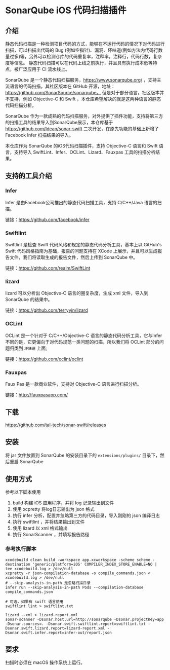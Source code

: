 # SonarQube iOS 代码扫描插件

## 介绍
静态代码扫描是一种检测项目代码的方式，能够在不运行代码的情况下对代码进行扫描，可以扫描出代码的 Bug (例如空指针)、漏洞、坏味道(例如方法内代码行数量过多)等，另外可以检测仓库的代码重复率，注释率，注释行，代码行数，复杂度等信息。
静态代码扫描可以在代码上线之前执行，并且具有执行成本低等特点，被广泛应用于 CI 流水线上。

SonarQube 是一个静态代码扫描服务，https://www.sonarqube.org/ ，支持主流语言的代码扫描，其社区版本在 GitHub 开源，地址：https://github.com/SonarSource/sonarqube。
但是对于部分语言，社区版本并不支持，例如 Objective-C 和 Swift ，本仓库希望解决的就是这两种语言的静态代码扫描分析。

SonarQube 作为一款成熟的代码扫描服务，对外提供了插件功能，支持将第三方的扫描工具的结果导入到SonarQube展示，本仓库基于 https://github.com/Idean/sonar-swift 二次开发，在原先功能的基础上新增了 Facebook Infer 扫描结果的导入。

本仓库作为 SonarQube 的iOS代码扫描插件，支持 Objective-C 语言和 Swift 语言，支持导入 SwiftLint、Infer、OCLint、Lizard、Fauxpas 工具的扫描分析结果。


## 支持的工具介绍

### Infer 
Infer 是由Facebook公司推出的静态代码扫描工具，支持 C/C++/Java 语言的扫描。

链接：https://github.com/facebook/infer 

### Swiftlint
Swiftlint 是检查 Swift 代码风格和规定的静态代码分析工具，基本上以 GitHub's Swift 代码风格指南为基础，报告的问题支持在 XCode 上展示，并且可以生成报告文件，我们将读取生成的报告文件，然后上传到 SonarQube 中。

链接：https://github.com/realm/SwiftLint

### lizard
lizard 可以分析出 Objective-C 语言的圈复杂度，生成 xml 文件，导入到 SonarQube 的结果中。

链接：https://github.com/terryyin/lizard

### OCLint
OCLint 是一个针对于 C/C++/Objective-C 语言的静态代码分析工具，它与Infer不同的是，它更偏向于对代码规范一类问题的扫描，所以我们将 OCLint 部分的问题归类到 `坏味道` 上面;

链接：https://github.com/oclint/oclint

### Fauxpas
Faux Pas 是一款商业软件，支持对 Objective-C 语言进行扫描分析。
 
链接：http://fauxpasapp.com/

## 下载
https://github.com/tal-tech/sonar-swift/releases

## 安装
将 jar 文件放置到 SonarQube 的安装目录下的 `extensions/plugins/` 目录下，然后重启 SonarQube 

## 使用方式

参考以下脚本使用
1. build 构建 iOS 应用程序，并将 log 记录输出到文件
2. 使用 xcpretty 将log日志输出为 json 格式
3. 执行 infer 分析，配置并忽略第三方的代码目录，导入刚刚的 json 编译日志
4. 执行 swiftlint ，并将结果输出到文件
5. 使用 lizard 以 xml 格式输出
6. 执行 SonarScanner ，并填写报告路径

### 参考执行脚本
```shell script
xcodebuild clean build -workspace app.xcworkspace -scheme scheme -destination 'generic/platform=iOS' COMPILER_INDEX_STORE_ENABLE=NO | tee xcodebuild.log > /dev/null
xcpretty -r json-compilation-database -o compile_commands.json < xcodebuild.log > /dev/null
# --skip-analysis-in-path 是忽略扫描目录
infer run --skip-analysis-in-path Pods --compilation-database compile_commands.json

# 可选，如果有 swift 语言使用
swiftlint lint > swiftlint.txt

lizard --xml > lizard-report.xml
sonar-scanner -Dsonar.host.url=http://sonarqube -Dsonar.projectKey=app -Dsonar.sources=. -Dsonar.swift.swiftlint.report=swiftlint.txt -Dsonar.swift.lizard.report=lizard-report.xml -Dsonar.swift.infer.report=infer-out/report.json
```

## 要求
扫描时必须在 macOS 操作系统上运行。